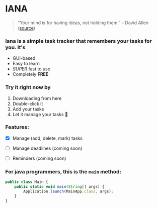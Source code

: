# IANA
> “Your mind is for having ideas, not holding them.” – David Allen ([source](https://dansilvestre.com/productivity-quotes/))

### Iana is a simple task tracker that remembers your tasks for you. It's
* GUI-based
* Easy to learn
* *SUPER* fast to use
* Completely **FREE**

### Try it right **now** by
1. Downloading from here
2. Double-click it
3. Add your tasks
4. Let it manage your tasks :metal:

### Features:
- [x] Manage (add, delete, mark) tasks
- [ ] Manage deadlines (coming soon)
- [ ] Reminders (coming soon)


### For java programmers, this is the `main` method:
```javascript
public class Main {
    public static void main(String[] args) {
        Application.launch(MainApp.class, args);
    }
}
```
